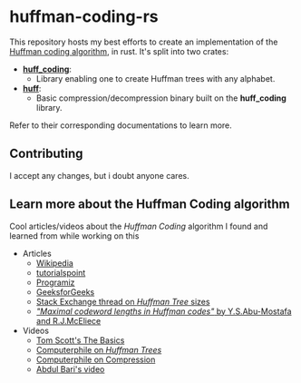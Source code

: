 # **huffman-coding-rs**

This repository hosts my best efforts to create an implementation of the [Huffman coding algorithm](https://en.wikipedia.org/wiki/**Huffman_coding**), in rust.
It's split into two crates:

- [**huff_coding**][lib]:
  - Library enabling one to create Huffman trees with any alphabet.
- [**huff**][bin]:
  - Basic compression/decompression binary built on the **huff_coding** library.

Refer to their corresponding documentations to learn more.

## Contributing

I accept any changes, but i doubt anyone cares.

## Learn more about the Huffman Coding algorithm

Cool articles/videos about the *Huffman Coding* algorithm I found and learned from while working on this

- Articles
  - [Wikipedia](https://en.wikipedia.org/wiki/Huffman_coding)
  - [tutorialspoint](https://www.tutorialspoint.com/huffman-coding)
  - [Programiz](https://www.programiz.com/dsa/huffman-coding)
  - [GeeksforGeeks](https://www.geeksforgeeks.org/huffman-coding-greedy-algo-3/)
  - [Stack Exchange thread on *Huffman Tree* sizes](https://cs.stackexchange.com/questions/75542/maximum-size-of-huffman-codes-for-an-alphabet-containing-256-letters)
  - [*"Maximal codeword lengths in Huffman codes"* by Y.S.Abu-Mostafa and R.J.McEliece](https://www.sciencedirect.com/science/article/pii/S089812210000119X)
- Videos
  - [Tom Scott's The Basics](https://www.youtube.com/watch?v=JsTptu56GM8)
  - [Computerphile on *Huffman Trees*](https://www.youtube.com/watch?v=umTbivyJoiI)
  - [Computerphile on Compression](https://www.youtube.com/watch?v=Lto-ajuqW3w)
  - [Abdul Bari's video](https://www.youtube.com/watch?v=co4_ahEDCho)

[lib]:https://github.com/kxlsx/huff-encoding/tree/master/**huff_coding**
[bin]:https://github.com/kxlsx/huff-encoding/tree/master/huff
